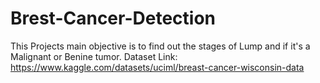 # Brest-Cancer-Detection
This Projects main objective is to find out the stages of Lump and if it's a Malignant or Benine tumor.
Dataset Link: https://www.kaggle.com/datasets/uciml/breast-cancer-wisconsin-data
